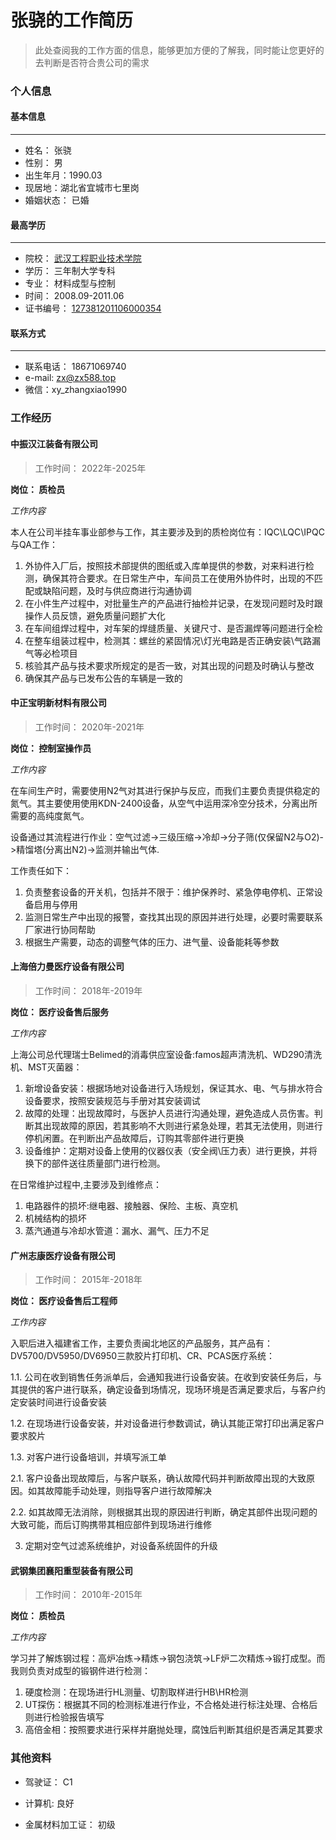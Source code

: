 # 张骁的工作简历

>此处查阅我的工作方面的信息，能够更加方便的了解我，同时能让您更好的去判断是否符合贵公司的需求

### 个人信息

#### 基本信息
---
- 姓名： 张骁
- 性别： 男
- 出生年月：1990.03
- 现居地：湖北省宜城市七里岗
- 婚姻状态： 已婚

#### 最高学历
---
- 院校： [武汉工程职业技术学院](https://www.wgxy.edu.cn/)
- 学历： 三年制大学专科
- 专业： 材料成型与控制
- 时间： 2008.09-2011.06
- 证书编号： [127381201106000354](https://www.chsi.com.cn/)

#### 联系方式
---
- 联系电话： 18671069740
- e-mail: zx@zx588.top
- 微信：xy_zhangxiao1990

### 工作经历

#### 中振汉江装备有限公司

>工作时间： 2022年-2025年

**岗位： 质检员**

*工作内容*

本人在公司半挂车事业部参与工作，其主要涉及到的质检岗位有：IQC\LQC\IPQC与QA工作：

1. 外协件入厂后，按照技术部提供的图纸或入库单提供的参数，对来料进行检测，确保其符合要求。在日常生产中，车间员工在使用外协件时，出现的不匹配或缺陷问题，及时与供应商进行沟通协调
2. 在小件生产过程中，对批量生产的产品进行抽检并记录，在发现问题时及时跟操作人员反馈，避免质量问题扩大化
3. 在车间组焊过程中，对车架的焊缝质量、关键尺寸、是否漏焊等问题进行全检
4. 在整车组装过程中，检测其：螺丝的紧固情况\灯光电路是否正确安装\气路漏气等必检项目
5. 核验其产品与技术要求所规定的是否一致，对其出现的问题及时确认与整改
6. 确保其产品与已发布公告的车辆是一致的

#### 中正宝明新材料有限公司

>工作时间： 2020年-2021年

**岗位： 控制室操作员**

*工作内容*

在车间生产时，需要使用N2气对其进行保护与反应，而我们主要负责提供稳定的氮气。其主要使用使用KDN-2400设备，从空气中运用深冷空分技术，分离出所需要的高纯度氮气。

设备通过其流程进行作业：空气过滤->三级压缩->冷却->分子筛(仅保留N2与O2)->精馏塔(分离出N2)->监测并输出气体.

工作责任如下：

1. 负责整套设备的开关机，包括并不限于：维护保养时、紧急停电停机、正常设备启用与停用
2. 监测日常生产中出现的报警，查找其出现的原因并进行处理，必要时需要联系厂家进行协同帮助
3. 根据生产需要，动态的调整气体的压力、进气量、设备能耗等参数

#### 上海倍力曼医疗设备有限公司

>工作时间： 2018年-2019年

**岗位： 医疗设备售后服务**

*工作内容*

上海公司总代理瑞士Belimed的消毒供应室设备:famos超声清洗机、WD290清洗机、MST灭菌器：

1. 新增设备安装：根据场地对设备进行入场规划，保证其水、电、气与排水符合设备要求，按照安装规范与手册对其安装调试
2. 故障的处理：出现故障时，与医护人员进行沟通处理，避免造成人员伤害。判断其出现故障的原因，若其影响不大则进行紧急处理，若其无法使用，则进行停机闲置。在判断出产品故障后，订购其零部件进行更换
3. 设备维护：定期对设备上使用的仪器仪表（安全阀\压力表）进行更换，并将换下的部件送往质量部门进行检测。

在日常维护过程中,主要涉及到维修点：

1. 电路器件的损坏:继电器、接触器、保险、主板、真空机
2. 机械结构的损坏
3. 蒸汽通道与冷却水管道：漏水、漏气、压力不足

#### 广州志康医疗设备有限公司

>工作时间： 2015年-2018年

**岗位： 医疗设备售后工程师**

*工作内容*

入职后进入福建省工作，主要负责闽北地区的产品服务，其产品有：DV5700/DV5950/DV6950三款胶片打印机、CR、PCAS医疗系统：

1.1. 公司在收到销售任务派单后，会通知我进行设备安装。在收到安装任务后，与其提供的客户进行联系，确定设备到场情况，现场环境是否满足要求后，与客户约定安装时间进行设备安装

1.2. 在现场进行设备安装，并对设备进行参数调试，确认其能正常打印出满足客户要求胶片

1.3. 对客户进行设备培训，并填写派工单

2.1. 客户设备出现故障后，与客户联系，确认故障代码并判断故障出现的大致原因。如其故障能手动处理，则指导客户进行故障解决

2.2. 如其故障无法消除，则根据其出现的原因进行判断，确定其部件出现问题的大致可能，而后订购携带其相应部件到现场进行维修

3. 定期对空气过滤系统维护，对设备系统固件的升级

#### 武钢集团襄阳重型装备有限公司

>工作时间： 2010年-2015年

**岗位： 质检员**

*工作内容*

学习并了解炼钢过程：高炉冶炼->精炼->钢包浇筑->LF炉二次精炼->锻打成型。而我则负责对成型的锻钢件进行检测：

1. 硬度检测：在现场进行HL测量、切割取样进行HB\HR检测
2. UT探伤：根据其不同的检测标准进行作业，不合格处进行标注处理、合格后则进行检验报告填写
3. 高倍金相：按照要求进行采样并磨抛处理，腐蚀后判断其组织是否满足其要求

### 其他资料

- 驾驶证： C1

- 计算机: 良好

- 金属材料加工证： 初级
